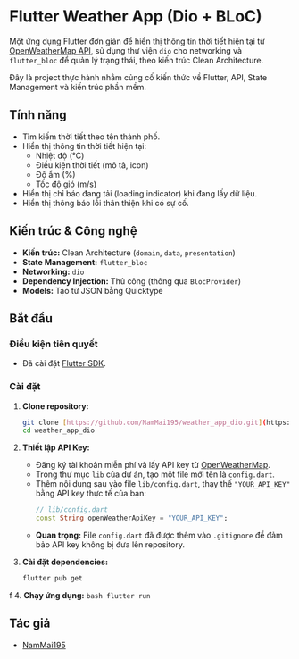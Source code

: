 # Flutter Weather App (Dio + BLoC)

Một ứng dụng Flutter đơn giản để hiển thị thông tin thời tiết hiện tại từ [OpenWeatherMap API](https://openweathermap.org/api), sử dụng thư viện `dio` cho networking và `flutter_bloc` để quản lý trạng thái, theo kiến trúc Clean Architecture.

Đây là project thực hành nhằm củng cố kiến thức về Flutter, API, State Management và kiến trúc phần mềm.

## Tính năng

* Tìm kiếm thời tiết theo tên thành phố.
* Hiển thị thông tin thời tiết hiện tại:
    * Nhiệt độ (°C)
    * Điều kiện thời tiết (mô tả, icon)
    * Độ ẩm (%)
    * Tốc độ gió (m/s)
* Hiển thị chỉ báo đang tải (loading indicator) khi đang lấy dữ liệu.
* Hiển thị thông báo lỗi thân thiện khi có sự cố.

## Kiến trúc & Công nghệ

* **Kiến trúc:** Clean Architecture (`domain`, `data`, `presentation`)
* **State Management:** `flutter_bloc`
* **Networking:** `dio`
* **Dependency Injection:** Thủ công (thông qua `BlocProvider`)
* **Models:** Tạo từ JSON bằng Quicktype

## Bắt đầu

### Điều kiện tiên quyết

* Đã cài đặt [Flutter SDK](https://docs.flutter.dev/get-started/install).

### Cài đặt         

1.  **Clone repository:**
    ```bash
    git clone [https://github.com/NamMai195/weather_app_dio.git](https://github.com/NamMai195/weather_app_dio.git)
    cd weather_app_dio
    ```

2.  **Thiết lập API Key:**
    * Đăng ký tài khoản miễn phí và lấy API key từ [OpenWeatherMap](https://openweathermap.org/appid).
    * Trong thư mục `lib` của dự án, tạo một file mới tên là `config.dart`.
    * Thêm nội dung sau vào file `lib/config.dart`, thay thế `"YOUR_API_KEY"` bằng API key thực tế của bạn:
        ```dart
        // lib/config.dart
        const String openWeatherApiKey = "YOUR_API_KEY";
        ```
    * **Quan trọng:** File `config.dart` đã được thêm vào `.gitignore` để đảm bảo API key không bị đưa lên repository.

3.  **Cài đặt dependencies:**
    ```bash
    flutter pub get
    ```
f
4.  **Chạy ứng dụng:**
    ```bash
    flutter run
    ```

## Tác giả

* [NamMai195](https://github.com/NamMai195)